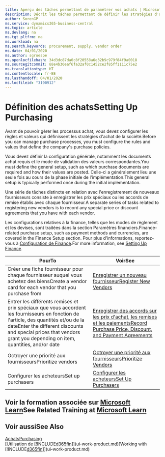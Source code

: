 ```yaml
---
title: Aperçu des tâches permettant de paramétrer vos achats | Microsoft Docs
description: Décrit les tâches permettant de définir les stratégies d'approvisionnement de votre société et de déterminer vos processus d'achat.
author: SorenGP
ms.service: dynamics365-business-central
ms.topic: article
ms.devlang: na
ms.tgt_pltfrm: na
ms.workload: na
ms.search.keywords: procurement, supply, vendor order
ms.date: 04/01/2020
ms.author: sgroespe
ms.openlocfilehash: 34d3dc87da0c8f20558a6e32b9c979f84f9a0018
ms.sourcegitcommit: 88e4b30eaf6fa32af0c1452ce2f85ff1111c75e2
ms.translationtype: HT
ms.contentlocale: fr-BE
ms.lasthandoff: 04/01/2020
ms.locfileid: "3190912"
---
```

# <a name="setting-up-purchasing"></a><span data-ttu-id="7ccc3-103">Définition des achats</span><span class="sxs-lookup"><span data-stu-id="7ccc3-103">Setting Up Purchasing</span></span>
<span data-ttu-id="7ccc3-104">Avant de pouvoir gérer les processus achat, vous devez configurer les règles et valeurs qui définissent les stratégies d'achat de la société.</span><span class="sxs-lookup"><span data-stu-id="7ccc3-104">Before you can manage purchase processes, you must configure the rules and values that define the company's purchase policies.</span></span>

<span data-ttu-id="7ccc3-105">Vous devez définir la configuration générale, notamment les documents achat requis et le mode de validation des valeurs correspondantes.</span><span class="sxs-lookup"><span data-stu-id="7ccc3-105">You must define the general setup, such as which purchase documents are required and how their values are posted.</span></span> <span data-ttu-id="7ccc3-106">Celle-ci a généralement lieu une seule fois au cours de la phase initiale de l'implémentation.</span><span class="sxs-lookup"><span data-stu-id="7ccc3-106">This general setup is typically performed once during the initial implementation.</span></span>

<span data-ttu-id="7ccc3-107">Une série de tâches distincte en relation avec l'enregistrement de nouveaux fournisseurs consiste à enregistrer les prix spéciaux ou les accords de remise établis avec chaque fournisseur.</span><span class="sxs-lookup"><span data-stu-id="7ccc3-107">A separate series of tasks related to registering new vendors is to record any special price or discount agreements that you have with each vendor.</span></span>

<span data-ttu-id="7ccc3-108">Les configurations relatives à la finance, telles que les modes de règlement et les devises, sont traitées dans la section Paramètres financiers.</span><span class="sxs-lookup"><span data-stu-id="7ccc3-108">Finance-related purchase setup, such as payment methods and currencies, are covered in the Finance Setup section.</span></span> <span data-ttu-id="7ccc3-109">Pour plus d'informations, reportez-vous à [Configuration de Finance](finance-setup-finance.md).</span><span class="sxs-lookup"><span data-stu-id="7ccc3-109">For more information, see [Setting Up Finance](finance-setup-finance.md).</span></span>

| <span data-ttu-id="7ccc3-110">Pour</span><span class="sxs-lookup"><span data-stu-id="7ccc3-110">To</span></span> | <span data-ttu-id="7ccc3-111">Voir</span><span class="sxs-lookup"><span data-stu-id="7ccc3-111">See</span></span> |
| --- | --- |
| <span data-ttu-id="7ccc3-112">Créer une fiche fournisseur pour chaque fournisseur auquel vous achetez des biens</span><span class="sxs-lookup"><span data-stu-id="7ccc3-112">Create a vendor card for each vendor that you purchase from</span></span>|[<span data-ttu-id="7ccc3-113">Enregistrer un nouveau fournisseur</span><span class="sxs-lookup"><span data-stu-id="7ccc3-113">Register New Vendors</span></span>](purchasing-how-register-new-vendors.md) |
| <span data-ttu-id="7ccc3-114">Entrer les différents remises et prix spéciaux que vous accordent les fournisseurs en fonction de l'article, des quantités et/ou de la date</span><span class="sxs-lookup"><span data-stu-id="7ccc3-114">Enter the different discounts and special prices that vendors grant you depending on item, quantities, and/or date</span></span> |[<span data-ttu-id="7ccc3-115">Enregistrer des accords sur les prix d'achat, les remises et les paiements</span><span class="sxs-lookup"><span data-stu-id="7ccc3-115">Record Purchase Price, Discount, and Payment Agreements</span></span>](purchasing-how-record-purchase-price-discount-payment-agreements.md) |
| <span data-ttu-id="7ccc3-116">Octroyer une priorité aux fournisseurs</span><span class="sxs-lookup"><span data-stu-id="7ccc3-116">Prioritize vendors</span></span> |[<span data-ttu-id="7ccc3-117">Octroyer une priorité aux fournisseurs</span><span class="sxs-lookup"><span data-stu-id="7ccc3-117">Prioritize Vendors</span></span>](purchasing-how-prioritize-vendors.md) |
| <span data-ttu-id="7ccc3-118">Configurer les acheteurs</span><span class="sxs-lookup"><span data-stu-id="7ccc3-118">Set up purchasers</span></span> |[<span data-ttu-id="7ccc3-119">Configurer les acheteurs</span><span class="sxs-lookup"><span data-stu-id="7ccc3-119">Set Up Purchasers</span></span>](purchasing-how-setup-purchasers.md) |

## <a name="see-related-training-at-microsoft-learn"></a><span data-ttu-id="7ccc3-120">Voir la formation associée sur [Microsoft Learn](/learn/paths/trade-get-started-dynamics-365-business-central/)</span><span class="sxs-lookup"><span data-stu-id="7ccc3-120">See Related Training at [Microsoft Learn](/learn/paths/trade-get-started-dynamics-365-business-central/)</span></span>

## <a name="see-also"></a><span data-ttu-id="7ccc3-121">Voir aussi</span><span class="sxs-lookup"><span data-stu-id="7ccc3-121">See Also</span></span>

[<span data-ttu-id="7ccc3-122">Achats</span><span class="sxs-lookup"><span data-stu-id="7ccc3-122">Purchasing</span></span>](purchasing-manage-purchasing.md)  
<span data-ttu-id="7ccc3-123">[Utilisation de [!INCLUDE[d365fin](includes/d365fin_md.md)]](ui-work-product.md)</span><span class="sxs-lookup"><span data-stu-id="7ccc3-123">[Working with [!INCLUDE[d365fin](includes/d365fin_md.md)]](ui-work-product.md)</span></span>
